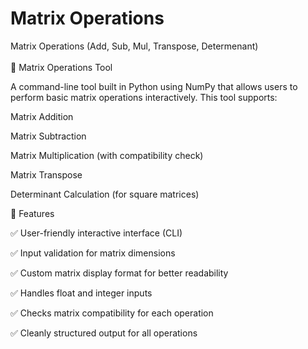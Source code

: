 # Matrix Operations
Matrix Operations (Add, Sub, Mul, Transpose, Determenant)
<br> <br>
🧮 Matrix Operations Tool

A command-line tool built in Python using NumPy that allows users to perform basic matrix operations interactively. This tool supports:

Matrix Addition

Matrix Subtraction

Matrix Multiplication (with compatibility check)

Matrix Transpose

Determinant Calculation (for square matrices)

🚀 Features

✅ User-friendly interactive interface (CLI)

✅ Input validation for matrix dimensions

✅ Custom matrix display format for better readability

✅ Handles float and integer inputs

✅ Checks matrix compatibility for each operation

✅ Cleanly structured output for all operations
